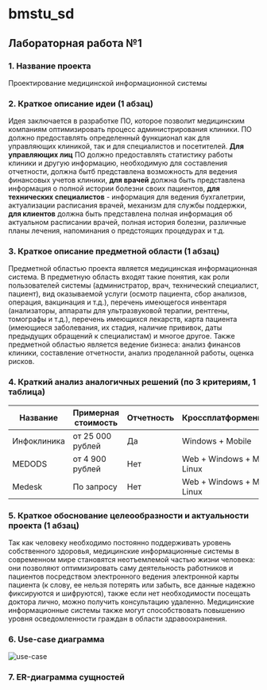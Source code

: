 # bmstu_sd

## Лабораторная работа №1

### 1. Название проекта

Проектирование медицинской информационной системы

### 2. Краткое описание идеи (1 абзац)

Идея заключается в разработке ПО, которое позволит медицинским компаниям оптимизировать процесс администрирования клиники. 
ПО должно предоставлять определенный функционал как для управляющих клиникой, так и для специалистов и посетителей.
**Для управляющих лиц** ПО должно предоставлять статистику работы клиники и другую информацию, необходимую для составления отчетности, должна бытб представлена возможность для ведения финансовых учетов клиники, **для врачей** должна быть представлена информация о полной истории болезни своих пациентов, **для технических специалистов** - информация для ведения бухгалетрии, актуализации расписания врачей, механизм для службы поддержки, **для клиентов** должна быть представлена полная информация об актуальном расписании врачей, полная история болезни, различные планы лечения, напоминания о предстоящих процедурах и т.д.

### 3. Краткое описание предметной области (1 абзац)

Предметной областью проекта является медицинская информационная система. В предметную область входят такие понятия, как роли пользователей системы (администратор, врач, технический специалист, пациент), вид оказываемой услуги (осмотр пациента, сбор анализов, операция, вакцинация и т.д.), перечень имеющегося инвентаря (анализаторы, аппараты для ультразвуковой терапии, рентгены, томографы и т.д.), перечень имеющихся лекарств, карта пациента (имеющиеся заболевания, их стадия, наличие прививок, даты предыдущих обращений к специалистам) и многое другое. Также предметной областью является ведение бизнеса: анализ финансов клиники, составление отчетности, анализ проделанной работы, оценка рисков.

### 4. Краткий анализ аналогичных решений (по 3 критериям, 1 таблица)

| Название      | Примерная стоимость | Отчетность | Кроссплатформенность |
| ------------- | ------------- | ------------- | ------------- |
| Инфоклиника   | от 25 000 рублей    | Да         | Windows + Mobile|
| MEDODS        | от 4 900 рублей     | Нет        | Web + Windows + Mac + Linux|
| Medesk        | По запросу          | Нет        | Web + Windows + Mac + Linux|

### 5. Краткое обоснование целеообразности и актуальности проекта (1 абзац)

Так как человеку необходимо постоянно поддерживать уровень собственного здоровья, медицинские информационные системы в современном мире становятся неотъемлемой частью жизни человека: они позволяют оптимизировать саму деятельность работников и пациентов посредством электронного ведения электронной карты пациента (к слову, ее нельзя потерять или забыть, все данные надежно фиксируются и шифруются), также если нет необходимости посещать доктора лично, можно получить консультацию удаленно. Медицинские информационные системы также могут способствовать повышению уровня осведомленности граждан в области здравоохранения.

### 6. Use-case диаграмма

![use-case](https://user-images.githubusercontent.com/60873270/162634192-1c312e56-7f43-456c-82b1-05fc5dd42114.png)

### 7. ER-диаграмма сущностей

